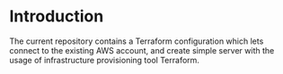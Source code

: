 # Introduction
The current repository contains a Terraform configuration which lets connect to the existing AWS account, and create simple server with the usage of infrastructure provisioning tool Terraform.
